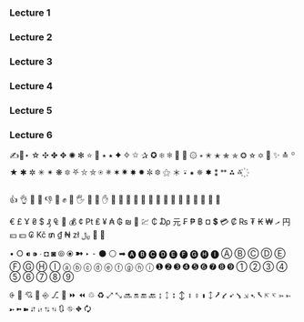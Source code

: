 ### Lecture 1 <br>

### Lecture 2 <br>

### Lecture 3 <br>

### Lecture 4 <br>

### Lecture 5 <br>

### Lecture 6 <br>


✍🤳⋆	☆	✣	✤	✥	✺	✻	⭐	🌠	٭	⭑
✦	✧	✩	✰	✪	❄	❅	🌟	💫	۞	⭒
✬	✭	✮	✯	❂	✫	✡	🌃	✨	≛	꙳
★	✱	✲	✳	✴	❋	🔯	⛧	⛥	⛤	⍟
✵	✶	✷	✸	✹	✼	❆	⚝	＊	⍣	⁕
🟑	🟌	⁑	ᕯ	⁂	࿏	꙰

👍	👌	🤘	💪
👎	🖕	✊	👊
🖐	🖖	👋	✋
👐	👏	🤗
🙌	🙋	🙏	🤔
🤝	🤛	🤜	🤞
🤚	🤙	💅	🤳

€	£	Ұ	₴	$	₰	₠	🏦	💰
¢	₧	₤	¥	₳	₲	₪	💱	💹
₵	₯	元	₣	₱	฿	¤	💲	💳
₡	₨	₮	₭	₩	ރ	円	💴	💵
₢	Kč	₥	₫	₦	zł	﷼	💸	🏧

•	○	⁌	⁍	∙
◘	◙	⦾	⦿	➼
‣	⁃	⚫	⚪	➡
🅐	🅑	🅒	🅓	🅔	🅕	🅖	🅗	🅘
Ⓐ	Ⓑ	Ⓒ	Ⓓ	Ⓔ	Ⓕ	Ⓖ	Ⓗ	Ⓘ
ⓐ	ⓑ	ⓒ	ⓓ	ⓔ	ⓕ	ⓖ	ⓗ	ⓘ
➊	➋	➌	➍	➎	➏	➐	➑	➒
①	②	③	④	⑤	⑥	⑦	⑧	⑨

⨭	🏹	💘	🔰	⎆	⎇	🧭
⏩	⏪	♲	♻	⤢	⤡
🔜	🔛	🔚	🔙
↨	ᛨ	⭥	↕	⇕	⇳	⬍	🡙
⭷	⭹			➶
⭸	⇲			➴
⭶	⇱	↸	➳	➵	➸	➼	➽
⮃	⇵
⮁	⇅	🔃	⛗	⛖	🗘
